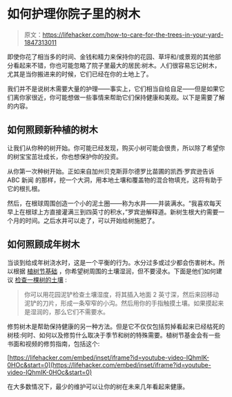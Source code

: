 # 如何护理你院子里的树木

> 原文：<https://lifehacker.com/how-to-care-for-the-trees-in-your-yard-1847313011>

即使你花了相当多的时间、金钱和精力来保持你的花园、草坪和/或景观的其他部分看起来不错，你也可能忽略了院子里最大的居民:树木。人们很容易忘记树木，尤其是当你搬进来的时候，它们已经在你的土地上了。



我们并不是说树木需要大量的护理——事实上，它们相当自给自足——但是如果它们离你家很近，你可能想做一些事情来帮助它们保持健康和美观。以下是需要了解的内容。

## 如何照顾新种植的树木

让我们从你种的树开始。你可能已经发现，购买小树可能会很贵，所以除了希望你的树宝宝茁壮成长，你也想保护你的投资。

从你第一次种树开始。正如来自加州贝克斯菲尔德罗比苗圃的凯西·罗宾逊告诉 ABC 新闻 的那样，挖一个大洞，用本地土壤和覆盖物的混合物填充，这将有助于它的根扎根。

然后，在根球周围创造一个小的泥土圈——称为水井——并装满水。“我喜欢每天早上在根球上方直接灌满三到四英寸的积水，”罗宾逊解释道。新树生根大约需要一个月的时间。之后水井可以走了，可以开始给树施肥了。

## 如何照顾成年树木

当谈到给成年树浇水时，这是一个平衡的行为。水分过多或过少都会伤害树木。所以根据 [植树节基础](https://www.arborday.org/trees/tips/) ，你希望树周围的土壤湿润，但不要浸水。下面是他们如何建议 [检查一棵树的土壤](https://www.arborday.org/trees/tips/) :

> 你可以用花园泥铲检查土壤湿度，将其插入地面 2 英寸深，然后来回移动泥铲的刀片，形成一条窄窄的小沟。然后用你的手指触摸土壤。如果摸起来是湿润的，那么它们不需要水。

修剪树木是帮助保持健康的另一种方法。但是它不仅仅包括剪掉看起来已经枯死的树枝:何时、如何以及修剪什么取决于季节和树的特殊需要。植树节基金会有一些书面和视频的修剪指南，包括这个:

 [https://lifehacker.com/embed/inset/iframe?id=youtube-video-IQhmIK-0HOc&start=0](https://lifehacker.com/embed/inset/iframe?id=youtube-video-IQhmIK-0HOc&start=0) 

在大多数情况下，最少的维护可以让你的树在未来几年看起来健康。